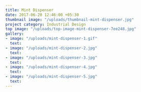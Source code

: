 ```yaml
---
title: Mint Dispenser
date: 2017-06-20 12:46:00 +05:30
thumbnail image: "/uploads/thumbnail-mint-dispenser.jpg"
project category: Industrial Design
top image: "/uploads/top-image-mint-dispenser-7ee248.jpg"
gallery:
- image: "/uploads/mint-dispenser-1.gif"
  text: 
- image: "/uploads/mint-dispenser-2.jpg"
  text: 
- image: "/uploads/mint-dispenser-3.jpg"
  text: 
- image: "/uploads/mint-dispenser-4.jpg"
  text: 
- image: "/uploads/mint-dispenser-5.jpg"
  text: 
---
```


